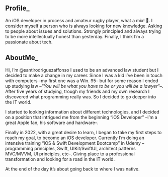 ## Profile_
An iOS developer in process and amateur rugby player, what a mix! 🤪. 
I consider myself a person who is always looking for new knowledge. 
Asking to people about issues and solutions. Strongly principled and always trying to be more intellectually honest than yesterday. 
Finally, I think I’m a passionate about tech.

## AboutMe_

Hi, I’m @santirodriguezaffonso I used to be an advanced law student but I decided to make a change in my career. 
Since I was a kid I’ve been in touch with computers –my first one was a Win. 95– but for some reason I ended up studying law –*"You will be what you have to be or you will be a lawyer"*–. 
After five years of studying, trough my friends and my own research I discovered what programming really was. So I decided to go deeper into the IT world.

I started to looking information about different technologies, and I decided on a position that intrigued me from the beginning “iOS Developer” –I’m a great Apple fan, his software and hardware–.

Finally in 2022, with a great desire to learn, I began to take my first steps to reach my goal, to become an iOS developer. 
Currently I’m doing an intensive training “iOS & Swift Development Bootcamp” in Udemy –programming principles, Swift, UIKit/SwiftUI, architect patterns MVC/MVVM, UI principles, etc–. 
Giving place to a professional transformation and looking for a road in the IT world. 

At the end of the day it’s about going back to where I was native.



<!---
santirodriguezaffonso/santirodriguezaffonso is a ✨ special ✨ repository because its `README.md` (this file) appears on your GitHub profile.
You can click the Preview link to take a look at your changes.
--->

